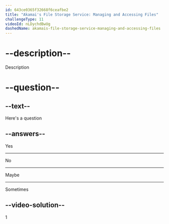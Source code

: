 ```yaml
---
id: 643ce0365f32668f6ceafbe2
title: "Akamai's File Storage Service: Managing and Accessing Files"
challengeType: 11
videoId: nLDychdBwUg
dashedName: akamais-file-storage-service-managing-and-accessing-files
---
```


# --description--

Description

# --question--

## --text--

Here's a question

## --answers--

Yes

---

No

---

Maybe

---

Sometimes

## --video-solution--

1

